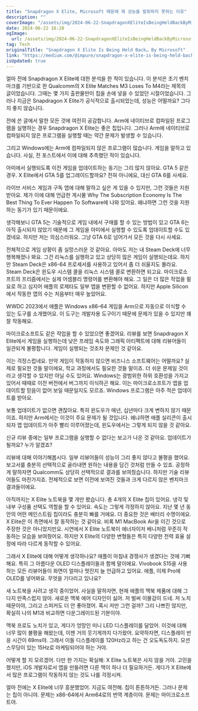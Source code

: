 ```yaml
---
title: "Snapdragon X Elite, Microsoft 때문에 제 성능을 발휘하지 못하는 이유"
description: ""
coverImage: "/assets/img/2024-06-22-SnapdragonXEliteIsBeingHeldBackByMicrosoft_0.png"
date: 2024-06-22 16:28
ogImage:
  url: /assets/img/2024-06-22-SnapdragonXEliteIsBeingHeldBackByMicrosoft_0.png
tag: Tech
originalTitle: "Snapdragon X Elite Is Being Held Back… By Microsoft"
link: "https://medium.com/@impure/snapdragon-x-elite-is-being-held-back-by-microsoft-05b9412c218e"
isUpdated: true
---
```


얼마 전에 Snapdragon X Elite에 대한 분석을 한 적이 있습니다. 이 분석은 초기 벤치마크를 기반으로 한 Qualcomm의 X Elite Matches M3 Loses To M4라는 제목의 글이었습니다. 그때는 몇 가지 출판물만이 칩을 손에 넣을 수 있었던 시절이었습니다. 그러나 지금은 Snapdragon X Elite가 공식적으로 출시되었는데, 성능은 어떨까요? 그다지 좋지 않습니다.

전에 쓴 글에서 말한 모든 것에 여전히 공감합니다. Arm에 네이티브로 컴파일된 프로그램을 실행하는 경우 Snapdragon X Elite는 좋은 칩입니다. 그러나 Arm에 네이티브로 컴파일되지 않은 프로그램을 실행할 때는 약간 문제가 발생할 수 있습니다.

그리고 Windows에는 Arm에 컴파일되지 않은 프로그램이 많습니다. 게임을 말하고 있습니다. 사실, 전 포스트에서 이에 대해 추측했던 적이 있습니다.

<!-- cozy-coder - 수평 -->

<ins class="adsbygoogle"
     style="display:block"
     data-ad-client="ca-pub-4877378276818686"
     data-ad-slot="1107185301"
     data-ad-format="auto"
     data-full-width-responsive="true"></ins>

<script>
     (adsbygoogle = window.adsbygoogle || []).push({});
</script>

아미에서 실행되도록 이전 게임을 업데이트하는 동기는 그리 많지 않아요. GTA 5 같은 경우. X Elite에서 GTA 5를 업그레이드할까요? 전혀 아니에요, 대신 GTA 6를 사세요.

라이브 서비스 게임과 구독 앱에 대해 말하고 싶은 게 있을 수 있지만, 그런 것들은 지원받아요. 제가 이에 대해 언급한 게시물 Why The Subscription Economy Is The Best Thing To Ever Happen To Software에 나와 있어요. 왜냐하면 그런 것을 지원하는 동기가 있기 때문이에요.

생각해보니 GTA 5는 기술적으로 게임 내에서 구매를 할 수 있는 방법이 있고 GTA 6는 아직 출시되지 않았기 때문에 그 게임을 아미에서 실행할 수 있도록 업데이트할 수도 있겠네요. 하지만 저는 의심스러워요. 그냥 GTA 6로 넘어가서 모든 것을 다시 사세요.

전체적으로 게임 상황이 좀 실망스러운 것 같아요. 아마도 저는 내 Steam Deck에 너무 행복해졌나 봐요. 그건 리눅스를 실행하고 있고 상당히 많은 게임이 실행되는데요. 하지만 Steam Deck은 x86-64 프로세서를 사용하고 있어서 좀 더 쉬울지도 몰라요. Steam Deck은 윈도우 시스템 콜을 리눅스 시스템 콜로 변환하면 되고요. 마이크로소프트의 프리즘에서는 실제 어셈블리 명령어를 변환해야 해요. 그 일은 더 많은 작업을 필요로 하고 심지어 애플의 로제타도 일부 앱을 변환할 수 없어요. 하지만 Apple Silicon에서 작동한 앱의 수는 처음부터 매우 높았어요.

<!-- cozy-coder - 수평 -->

<ins class="adsbygoogle"
     style="display:block"
     data-ad-client="ca-pub-4877378276818686"
     data-ad-slot="1107185301"
     data-ad-format="auto"
     data-full-width-responsive="true"></ins>

<script>
     (adsbygoogle = window.adsbygoogle || []).push({});
</script>

WWDC 2023에서 애플은 Windows x86–64 게임을 Arm으로 자동으로 이식할 수 있는 도구를 소개했어요. 이 도구는 개발자용 도구이기 때문에 문제가 있을 수 있지만 꽤 잘 작동해요.

마이크로소프트도 같은 작업을 할 수 있었으면 좋겠어요. 리뷰를 보면 Snapdragon X Elite에서 게임을 실행하는데 낮은 프레임 속도와 그래픽 아티팩트에 대해 리뷰어들이 일관되게 불평합니다. 게임이 실행되는 것조차 문제인 것 같아요.

이는 걱정스럽네요. 만약 게임이 작동하지 않으면 비즈니스 소프트웨어는 어떨까요? 실제로 필요한 것들 말이에요, 학교 과정에서도 필요한 것들 말이죠. 더 쉬운 문제일 것이라고 생각할 수 있지만 아닐 수도 있어요. Windows는 광범위한 하위 호환성을 가지고 있어서 때때로 이전 버전에서 버그까지 이식하곤 해요. 이는 마이크로소프트가 앱을 업데이트할 믿음이 없어 보일 때문일지도 모르죠. Windows 프로그램은 아주 적은 업데이트를 받아요.

보통 업데이트가 없으면 괜찮아요. 특히 윈도우가 매년, 십년마다 크게 변하지 않기 때문이죠. 하지만 Arm에서는 이것이 주요 문제가 될 것입니다. 왜냐하면 애플 실리콘이 출시되자 앱 업데이트가 아주 빨리 이루어졌는데, 윈도우에서는 그렇게 되지 않을 것 같아요.

<!-- cozy-coder - 수평 -->

<ins class="adsbygoogle"
     style="display:block"
     data-ad-client="ca-pub-4877378276818686"
     data-ad-slot="1107185301"
     data-ad-format="auto"
     data-full-width-responsive="true"></ins>

<script>
     (adsbygoogle = window.adsbygoogle || []).push({});
</script>

신규 리뷰 중에는 일부 프로그램을 실행할 수 없다는 보고가 나온 것 같아요. 업데이트가 될까요? 누가 알겠죠?

리뷰에 대해 이야기해봅시다. 일부 리뷰어들이 성능이 그리 좋지 않다고 불평을 했어요. 보고서를 충분히 선택적으로 골라내면 원하는 내용을 담긴 것처럼 만들 수 있죠. 공정하게 말하자면 Qualcomm도 상당히 선택적으로 결과를 보여줬습니다. 하지만 기술 리뷰어들도 마찬가지죠. 전체적으로 보면 이전에 보여진 것들과 크게 다르지 않은 벤치마크 결과들이에요.

아직까지는 X Elite 노트북을 몇 개만 봤습니다. 총 4개의 X Elite 칩이 있어요. 냉각 및 내부 구성품 선택도 역할을 할 수 있어요. 속도는 그렇게 걱정하지 않아요. 지난 몇 년 동안의 어떤 메인스트림 칩이라도 충분히 빠를 거에요. 더 중요한 것은 배터리 수명이에요. X Elite은 이 측면에서 잘 동작하는 것 같아요. 비록 M1 MacBook Air을 이긴 것으로 주장한 것은 아니었지만요. 시연에서 X Elite 노트북이 에너자이저 배니처럼 꾸준히 작동하는 모습을 보여줬어요. 하지만 X Elite의 다양한 변형들은 특히 다양한 전력 효율 설정에 따라 다르게 동작할 수 있어요.

그래서 X Elite에 대해 어떻게 생각하나요? 애플이 마침내 경쟁사가 생겼다는 것에 기뻐해요. 특히 그 아름다운 OLED 디스플레이들과 함께 말이에요. Vivobook S15을 사용하는 모든 리뷰어들이 화면이 얼마나 멋진지 늘 언급하고 있어요. 애플, 이제 Pro에 OLED를 넣어봐요. 무엇을 기다리고 있나요?

<!-- cozy-coder - 수평 -->

<ins class="adsbygoogle"
     style="display:block"
     data-ad-client="ca-pub-4877378276818686"
     data-ad-slot="1107185301"
     data-ad-format="auto"
     data-full-width-responsive="true"></ins>

<script>
     (adsbygoogle = window.adsbygoogle || []).push({});
</script>

새 노트북을 사려고 생각 중이었어. 사실을 말하자면, 현재 애플의 맥북 제품에 대해 그다지 만족스럽지 않아. 새로운 맥북 에어 디자인이 싫어. 저 벌써 이물감이 드네. 저 노치 때문이야, 그리고 스피커도 더 안 좋아졌어. 혹시 저만 그런 걸까? 그리 나쁘진 않지만, 확실히 나의 M1과 비교하면 다운그레이드된 기분이야.

맥북 프로도 노치가 있고, 게다가 엉망인 미니 LED 디스플레이를 달았어. 이것에 대해 너무 많이 불평을 해왔는데, 이젠 거의 웃기게까지 다가왔어. 요약하자면, 디스플레이 반응 시간이 69ms야. 그래서 이들 디스플레이를 120Hz라고 하는 건 오도독도하지. 모션 스무딩이 있는 15Hz로 마케팅되어야 하는 거야.

어떻게 할 지 모르겠어. 다만 한 가지는 확실해: X Elite 노트북은 사지 않을 거야. 고민을 했지만, iOS 개발자로서 앱을 만들려면 다른 맥이 하나 더 필요하거든. 게다가 X Elite에서 많은 프로그램이 작동하지 않는 것도 나를 걱정시켜.

얼마 전에는 X Elite에 너무 흥분했었어. 지금도 여전해. 칩이 튼튼하거든. 그러나 문제는 칩이 아니야. 문제는 x86-64에서 Arm64로의 번역 계층이야. 문제는 마이크로소프트야.
